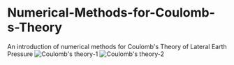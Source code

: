 # Numerical-Methods-for-Coulomb-s-Theory
An introduction of numerical methods for Coulomb's Theory of Lateral Earth Pressure
![Coulomb's theory-1](https://user-images.githubusercontent.com/112973740/220249667-9d404e28-a09c-4914-ad12-8d3d7aa070fa.png)
![Coulomb's theory-2](https://user-images.githubusercontent.com/112973740/220249669-28ef358b-3e7c-4a30-89e5-7c421516688c.png)
